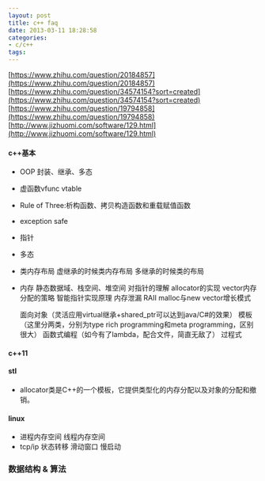```yaml
---
layout: post
title: c++ faq
date: 2013-03-11 18:28:58
categories:
- c/c++
tags:
---
```


[https://www.zhihu.com/question/20184857](https://www.zhihu.com/question/20184857)  
[https://www.zhihu.com/question/34574154?sort=created](https://www.zhihu.com/question/34574154?sort=created)  
[https://www.zhihu.com/question/19794858](https://www.zhihu.com/question/19794858)  
[http://www.jizhuomi.com/software/129.html](http://www.jizhuomi.com/software/129.html)

#### c++基本

- OOP 封装、继承、多态
- 虚函数vfunc vtable
- Rule of Three:析构函数、拷贝构造函数和重载赋值函数 
- exception safe
- 指针
- 多态

- 类内存布局 虚继承的时候类内存布局 多继承的时候类的布局
- 内存
	静态数据域、栈空间、堆空间
	对指针的理解
	allocator的实现
	vector内存分配的策略
	智能指针实现原理
	内存泄漏
	RAII
	malloc与new
	vector增长模式
	
	面向对象（灵活应用virtual继承+shared_ptr可以达到java/C#的效果）
	模板（这里分两类，分别为type rich programming和meta programming，区别很大）
	函数式编程（如今有了lambda，配合<algorithm>文件，简直无敌了）
	过程式


#### c++11

#### stl

- allocator类是C++的一个模板，它提供类型化的内存分配以及对象的分配和撤销。

#### linux

- 进程内存空间 线程内存空间
- tcp/ip 状态转移 滑动窗口 慢启动 

### 数据结构 & 算法